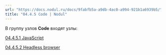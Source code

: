 ```yaml
---
url: "https://docs.nodul.ru/docs/9fabfb5a-a9db-4ac0-a994-921b1a6939b5/"
title: "04.4.5 Code | Nodul"
---
```


В группу узлов **Code** входят узлы:

[04.4.5.1 JavaScript](https://docs.nodul.ru/docs/f0ed01e9-8d28-4028-8a5f-ddc5c211e1fa)

[04.4.5.2 Headless browser](https://docs.nodul.ru/docs/502053f4-fb15-4050-85a9-0bba81be5b89)
